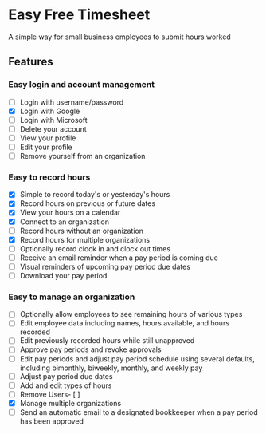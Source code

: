 # Easy Free Timesheet

A simple way for small business employees to submit hours worked

## Features
### Easy login and account management
- [ ] Login with username/password
- [x] Login with Google
- [ ] Login with Microsoft
- [ ] Delete your account
- [ ] View your profile
- [ ] Edit your profile
- [ ] Remove yourself from an organization

### Easy to record hours
- [x] Simple to record today's or yesterday's hours
- [x] Record hours on previous or future dates
- [x] View your hours on a calendar
- [x] Connect to an organization
- [ ] Record hours without an organization
- [x] Record hours for multiple organizations
- [ ] Optionally record clock in and clock out times
- [ ] Receive an email reminder when a pay period is coming due
- [ ] Visual reminders of upcoming pay period due dates
- [ ] Download your pay period 

### Easy to manage an organization
- [ ] Optionally allow employees to see remaining hours of various types
- [ ] Edit employee data including names, hours available, and hours recorded
- [ ] Edit previously recorded hours while still unapproved
- [ ] Approve pay periods and revoke approvals
- [ ] Edit pay periods and adjust pay period schedule using several defaults, including bimonthly, biweekly, monthly, and weekly pay 
- [ ] Adjust pay period due dates
- [ ] Add and edit types of hours
- [ ] Remove Users- [ ] 
- [x] Manage multiple organizations
- [ ] Send an automatic email to a designated bookkeeper when a pay period has been approved